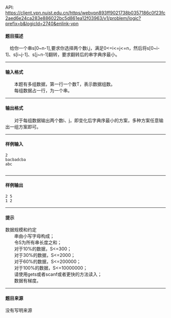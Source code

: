 API: https://client.vpn.nuist.edu.cn/https/webvpn893ff9021738b0357186c0f23fc2aed6e24ca283e886022bc5d861ea12f03963/v1/problem/logic?prefix=b&logicId=2740&enlink-vpn

#### 题目描述

　给你一个串s\[0~n-1\],要求你选择两个数i,j，满足0<=i<=j<=n，然后将s\[0~i-1\]、s\[i~j-1\]、s\[j~n-1\]翻转，要求翻转后的串字典序最小。  

---

#### 输入格式

　　本题有多组数据，第一行一个数T，表示数据组数。  
　　每组数据占一行，为一个串。  

---

#### 输出格式

　　对于每组数据输出两个数i、j，即变化后字典序最小的方案，多种方案任意输出一组方案即可。  

---

#### 样例输入
```
2
bacbadcba
abc


```

---

#### 样例输出
```
2 5
1 2
```

---

#### 提示

数据规模和约定  
　　串由小写字母构成；  
　　令S为所有串长度之和；  
　　对于10%的数据，S<=300；  
　　对于30%的数据，S<=2000；  
　　对于60%的数据，S<=200000；  
　　对于100%的数据，S<=10000000；  
　　请使用gets或者scanf或者更快的方法读入；  
　　数据有梯度。  

---

#### 题目来源

没有写明来源